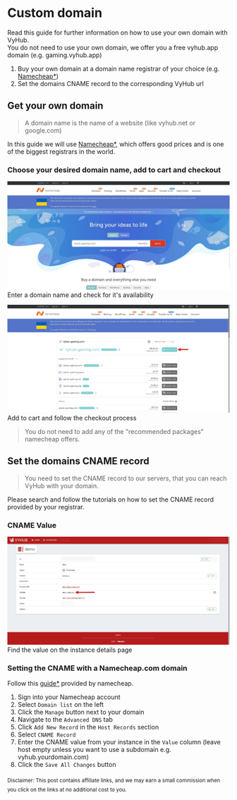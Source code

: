 # Custom domain

Read this guide for further information on how to use your own domain with VyHub.  
You do not need to use your own domain, we offer you a free vyhub.app domain (e.g. gaming.vyhub.app)

1. Buy your own domain at a domain name registrar of your choice (e.g. <a href="https://namecheap.pxf.io/MXzdRY" rel="nofollow">Namecheap*</a>)
2. Set the domains CNAME record to the corresponding VyHub url

## Get your own domain

> A domain name is the name of a website (like vyhub.net or google.com)

In this guide we will use <a href="https://namecheap.pxf.io/MXzdRY" rel="nofollow">Namecheap*</a>, which offers good prices and is one of the biggest registrars in the world.

### Choose your desired domain name, add to cart and checkout


![Enter a domain name](../assets/custom_domain_guide/example_domain_search.jpg)
Enter a domain name and check for it's availability

![Add to cart](../assets/custom_domain_guide/domain_add_cart.jpg)
Add to cart and follow the checkout process

> You do not need to add any of the "recommended packages" namecheap offers.


## Set the domains CNAME record

> You need to set the CNAME record to our servers, that you can reach VyHub with your domain.

Please search and follow the tutorials on how to set the CNAME record provided by your registrar.

### CNAME Value

![Find the CNAME value](../assets/custom_domain_guide/instance_details_page.jpg)
Find the value on the instance details page

### Setting the CNAME with a Namecheap.com domain
Follow this <a href="https://namecheap.pxf.io/x9a6z3" rel="nofollow">guide*</a> provided by namecheap. 

1. Sign into your Namecheap account
2. Select `Domain list` on the left
3. Click the `Manage` button next to your domain
4. Navigate to the `Advanced DNS` tab
5. Click `Add New Record` in the `Host Records` section
6. Select `CNAME Record`
7. Enter the CNAME value from your instance in the `Value` column (leave host empty unless you want to use a subdomain e.g. vyhub.yourdomain.com)
8. Click the `Save All Changes` button

<sub>Disclaimer: This post contains affiliate links, and we may earn a small commission when you click on the links at no additional cost to you.</sub>

